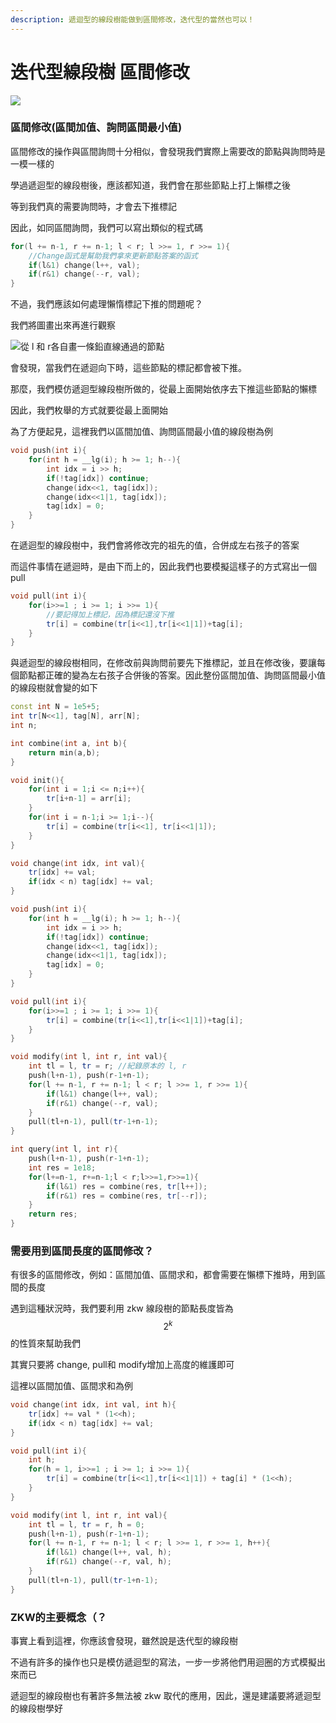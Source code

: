 ```yaml
---
description: 遞迴型的線段樹能做到區間修改，迭代型的當然也可以！
---
```


# 迭代型線段樹 區間修改

![](../../.gitbook/assets/zkw\_query.png)

### 區間修改(區間加值、詢問區間最小值)

區間修改的操作與區間詢問十分相似，會發現我們實際上需要改的節點與詢問時是一模一樣的

學過遞迴型的線段樹後，應該都知道，我們會在那些節點上打上懶標之後

等到我們真的需要詢問時，才會去下推標記

因此，如同區間詢問，我們可以寫出類似的程式碼

```cpp
for(l += n-1, r += n-1; l < r; l >>= 1, r >>= 1){
    //Change函式是幫助我們拿來更新節點答案的函式
    if(l&1) change(l++, val);
    if(r&1) change(--r, val);
}
```

不過，我們應該如何處理懶惰標記下推的問題呢？

我們將圖畫出來再進行觀察

![從 l 和 r各自畫一條鉛直線通過的節點](../../.gitbook/assets/zkw\_range\_update.png)

會發現，當我們在遞迴向下時，這些節點的標記都會被下推。

那麼，我們模仿遞迴型線段樹所做的，從最上面開始依序去下推這些節點的懶標

因此，我們枚舉的方式就要從最上面開始

為了方便起見，這裡我們以區間加值、詢問區間最小值的線段樹為例

```cpp
void push(int i){
    for(int h = __lg(i); h >= 1; h--){
        int idx = i >> h;
        if(!tag[idx]) continue;
        change(idx<<1, tag[idx]);
        change(idx<<1|1, tag[idx]);
        tag[idx] = 0;
    }
}
```

在遞迴型的線段樹中，我們會將修改完的祖先的值，合併成左右孩子的答案

而這件事情在遞迴時，是由下而上的，因此我們也要模擬這樣子的方式寫出一個 pull

```cpp
void pull(int i){
    for(i>>=1 ; i >= 1; i >>= 1){
        //要記得加上標記，因為標記還沒下推
        tr[i] = combine(tr[i<<1],tr[i<<1|1])+tag[i];
    }
}
```

與遞迴型的線段樹相同，在修改前與詢問前要先下推標記，並且在修改後，要讓每個節點都正確的變為左右孩子合併後的答案。因此整份區間加值、詢問區間最小值的線段樹就會變的如下

```cpp
const int N = 1e5+5;
int tr[N<<1], tag[N], arr[N];
int n;

int combine(int a, int b){
    return min(a,b);
}

void init(){
    for(int i = 1;i <= n;i++){
        tr[i+n-1] = arr[i];
    }
    for(int i = n-1;i >= 1;i--){
        tr[i] = combine(tr[i<<1], tr[i<<1|1]);
    }
}

void change(int idx, int val){
    tr[idx] += val;
    if(idx < n) tag[idx] += val;
}

void push(int i){
    for(int h = __lg(i); h >= 1; h--){
        int idx = i >> h;
        if(!tag[idx]) continue;
        change(idx<<1, tag[idx]);
        change(idx<<1|1, tag[idx]);
        tag[idx] = 0;
    }
}

void pull(int i){
    for(i>>=1 ; i >= 1; i >>= 1){
        tr[i] = combine(tr[i<<1],tr[i<<1|1])+tag[i];
    }
}

void modify(int l, int r, int val){
    int tl = l, tr = r; //紀錄原本的 l, r
    push(l+n-1), push(r-1+n-1);
    for(l += n-1, r += n-1; l < r; l >>= 1, r >>= 1){
        if(l&1) change(l++, val);
        if(r&1) change(--r, val);
    }
    pull(tl+n-1), pull(tr-1+n-1);
}

int query(int l, int r){
    push(l+n-1), push(r-1+n-1);
    int res = 1e18;
    for(l+=n-1, r+=n-1;l < r;l>>=1,r>>=1){
        if(l&1) res = combine(res, tr[l++]);
        if(r&1) res = combine(res, tr[--r]);
    }
    return res;
}
```

### 需要用到區間長度的區間修改？

有很多的區間修改，例如：區間加值、區間求和，都會需要在懶標下推時，用到區間的長度

遇到這種狀況時，我們要利用 zkw 線段樹的節點長度皆為 $$2^k$$ 的性質來幫助我們

其實只要將 change, pull和 modify增加上高度的維護即可

這裡以區間加值、區間求和為例

```cpp
void change(int idx, int val, int h){
    tr[idx] += val * (1<<h);
    if(idx < n) tag[idx] += val;
}

void pull(int i){
    int h;
    for(h = 1, i>>=1 ; i >= 1; i >>= 1){
        tr[i] = combine(tr[i<<1],tr[i<<1|1]) + tag[i] * (1<<h);
    }
}

void modify(int l, int r, int val){
    int tl = l, tr = r, h = 0; 
    push(l+n-1), push(r-1+n-1);
    for(l += n-1, r += n-1; l < r; l >>= 1, r >>= 1, h++){
        if(l&1) change(l++, val, h);
        if(r&1) change(--r, val, h);
    }
    pull(tl+n-1), pull(tr-1+n-1);
}
```

### ZKW的主要概念（？

事實上看到這裡，你應該會發現，雖然說是迭代型的線段樹

不過有許多的操作也只是模仿遞迴型的寫法，一步一步將他們用迴圈的方式模擬出來而已

遞迴型的線段樹也有著許多無法被 zkw 取代的應用，因此，還是建議要將遞迴型的線段樹學好
